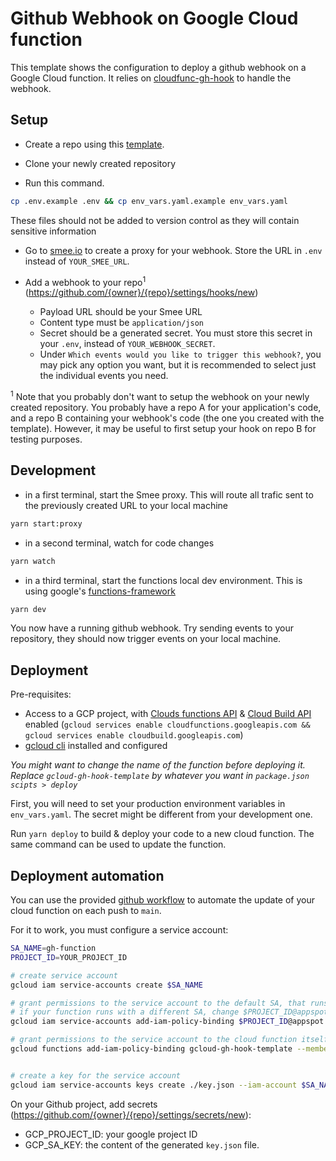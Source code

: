 # Github Webhook on Google Cloud function

This template shows the configuration to deploy a github webhook on a Google Cloud function. It relies on [cloudfunc-gh-hook](https://github.com/benjlevesque/cloudfunc-gh-hook) to handle the webhook.


## Setup

- Create a repo using this [template](https://github.com/benjlevesque/gcloud-gh-hook-template/generate).

- Clone your newly created repository

- Run this command. 
```bash
cp .env.example .env && cp env_vars.yaml.example env_vars.yaml
```
These files should not be added to version control as they will contain sensitive information

- Go to [smee.io](https://smee.io/new) to create a proxy for your webhook. Store the URL in `.env` instead of `YOUR_SMEE_URL`.

- Add a webhook to your repo<sup>1</sup>  (https://github.com/{owner}/{repo}/settings/hooks/new)
  - Payload URL should be your Smee URL
  - Content type must be `application/json` 
  - Secret should be a generated secret. You must store this secret in your `.env`, instead of `YOUR_WEBHOOK_SECRET`.
  - Under `Which events would you like to trigger this webhook?`, you may pick any option you want, but it is recommended to select just the individual events you need.
 
<sup>1</sup> Note that you probably don't want to setup the webhook on your newly created repository. You probably have a repo A for your application's code, and a repo B containing your webhook's code (the one you created with the template). However, it may be useful to first setup your hook on repo B for testing purposes. 

## Development

- in a first terminal, start the Smee proxy. This will route all trafic sent to the previously created URL to your local machine
```bash
yarn start:proxy
```

- in a second terminal, watch for code changes
```bash
yarn watch
```

- in a third terminal, start the functions local dev environment. This is using google's [functions-framework](https://github.com/GoogleCloudPlatform/functions-framework-nodejs)
```bash
yarn dev
```

You now have a running github webhook. Try sending events to your repository, they should now trigger events on your local machine.

## Deployment

Pre-requisites:
- Access to a GCP project, with [Clouds functions API](https://console.cloud.google.com/apis/api/cloudfunctions.googleapis.com/) & [Cloud Build API](https://console.cloud.google.com/apis/api/cloudbuild.googleapis.com/) enabled (`gcloud services enable cloudfunctions.googleapis.com && gcloud services enable cloudbuild.googleapis.com`)
- [gcloud cli](https://cloud.google.com/sdk/gcloud) installed and configured

_You might want to change the name of the function before deploying it. Replace `gcloud-gh-hook-template` by whatever you want in `package.json scipts > deploy`_

First, you will need to set your production environment variables in `env_vars.yaml`. The secret might be different from your development one. 

Run `yarn deploy` to build & deploy your code to a new cloud function. The same command can be used to update the function.

## Deployment automation

You can use the provided [github workflow](./.github/workflows/function.yaml) to automate the update of your cloud function on each push to `main`. 

For it to work, you must configure a service account:
```bash
SA_NAME=gh-function
PROJECT_ID=YOUR_PROJECT_ID

# create service account
gcloud iam service-accounts create $SA_NAME

# grant permissions to the service account to the default SA, that runs the function.
# if your function runs with a different SA, change $PROJECT_ID@appspot.gserviceaccount.com to the right value.
gcloud iam service-accounts add-iam-policy-binding $PROJECT_ID@appspot.gserviceaccount.com --member="serviceAccount:$SA_NAME@$PROJECT_ID.iam.gserviceaccount.com" --role=roles/iam.serviceAccountUser

# grant permissions to the service account to the cloud function itself
gcloud functions add-iam-policy-binding gcloud-gh-hook-template --member "serviceAccount:$SA_NAME@$PROJECT_ID.iam.gserviceaccount.com" --role=roles/cloudfunctions.developer


# create a key for the service account
gcloud iam service-accounts keys create ./key.json --iam-account $SA_NAME@$PROJECT_ID.iam.gserviceaccount.com
```

On your Github project, add secrets (https://github.com/{owner}/{repo}/settings/secrets/new):
- GCP_PROJECT_ID: your google project ID
- GCP_SA_KEY: the content of the generated `key.json` file.